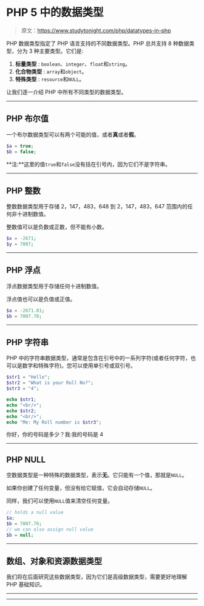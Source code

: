 # PHP 5 中的数据类型

> 原文：<https://www.studytonight.com/php/datatypes-in-php>

PHP 数据类型指定了 PHP 语言支持的不同数据类型。PHP 总共支持 8 种数据类型，分为 3 种主要类型。它们是:

1.  **标量类型** : `boolean`、`integer`、`float`和`string`。
2.  **化合物类型** : `array`和`object`。
3.  **特殊类型** : `resource`和`NULL`。

让我们逐一介绍 PHP 中所有不同类型的数据类型。

* * *

## PHP 布尔值

一个布尔数据类型可以有两个可能的值，或者**真**或者**假**。

```php
$a = true;
$b = false;
```

**注:**这里的值`true`和`false`没有括在引号内，因为它们不是字符串。

* * *

## PHP 整数

整数数据类型用于存储 2，147，483，648 到 2，147，483，647 范围内的任何非十进制数值。

整数值可以是负数或正数，但不能有小数。

```php
$x = -2671;
$y = 7007;
```

* * *

## PHP 浮点

浮点数据类型用于存储任何十进制数值。

浮点值也可以是负值或正值。

```php
$a = -2671.01;
$b = 7007.70;
```

* * *

## PHP 字符串

PHP 中的字符串数据类型，通常是包含在引号中的一系列字符(或者任何字符，也可以是数字和特殊字符)。您可以使用单引号或双引号。

```php
$str1 = "Hello";
$str2 = "What is your Roll No?";
$str3 = "4";

echo $str1;
echo "<br/>";
echo $str2;
echo "<br/>";
echo "Me: My Roll number is $str3";
```

你好，你的号码是多少？我:我的号码是 4

* * *

## PHP NULL

空数据类型是一种特殊的数据类型，表示**无**。它只能有一个值，那就是`NULL`。

如果你创建了任何变量，但没有给它赋值，它会自动存储`NULL`。

同样，我们可以使用`NULL`值来清空任何变量。

```php
// holds a null value
$a;
$b = 7007.70;
// we can also assign null value
$b = null;
```

* * *

## 数组、对象和资源数据类型

我们将在后面研究这些数据类型，因为它们是高级数据类型，需要更好地理解 PHP 基础知识。

* * *

* * *